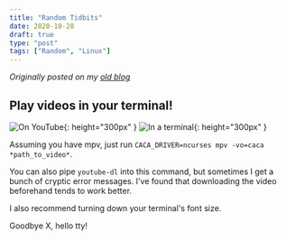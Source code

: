 ```yaml
---
title: "Random Tidbits"
date: 2020-10-28
draft: true
type: "post"
tags: ["Random", "Linux"]
---
```



*Originally posted on my [old blog](https://git.exozy.me/Ta180m/blog/src/branch/main/_posts/2020-10-28-random-tidbits.md)*


## Play videos in your terminal!

![On YouTube](/blog/assets/tux-video.png){: height="300px" } ![In a terminal](/blog/assets/tux-text.png){: height="300px" }

Assuming you have mpv, just run `CACA_DRIVER=ncurses mpv -vo=caca *path_to_video*`.

You can also pipe `youtube-dl` into this command, but sometimes I get a bunch of cryptic error messages. I've found that downloading the video beforehand tends to work better.

I also recommend turning down your terminal's font size.

Goodbye X, hello tty!
